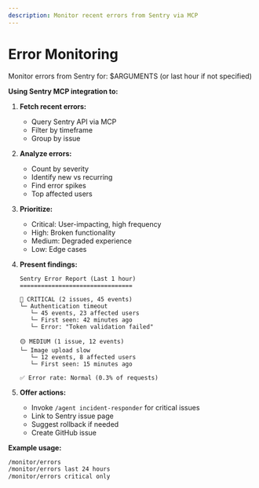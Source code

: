 ```yaml
---
description: Monitor recent errors from Sentry via MCP
---
```


# Error Monitoring

Monitor errors from Sentry for: $ARGUMENTS (or last hour if not specified)

**Using Sentry MCP integration to:**

1. **Fetch recent errors:**
   - Query Sentry API via MCP
   - Filter by timeframe
   - Group by issue

2. **Analyze errors:**
   - Count by severity
   - Identify new vs recurring
   - Find error spikes
   - Top affected users

3. **Prioritize:**
   - Critical: User-impacting, high frequency
   - High: Broken functionality
   - Medium: Degraded experience
   - Low: Edge cases

4. **Present findings:**
   ```
   Sentry Error Report (Last 1 hour)
   ================================

   🔴 CRITICAL (2 issues, 45 events)
   └─ Authentication timeout
      └─ 45 events, 23 affected users
      └─ First seen: 42 minutes ago
      └─ Error: "Token validation failed"

   🟡 MEDIUM (1 issue, 12 events)
   └─ Image upload slow
      └─ 12 events, 8 affected users
      └─ First seen: 15 minutes ago

   ✅ Error rate: Normal (0.3% of requests)
   ```

5. **Offer actions:**
   - Invoke `/agent incident-responder` for critical issues
   - Link to Sentry issue page
   - Suggest rollback if needed
   - Create GitHub issue

**Example usage:**
```bash
/monitor/errors
/monitor/errors last 24 hours
/monitor/errors critical only
```
